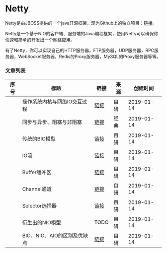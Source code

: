 
# Netty

Netty是由JBOSS提供的一个java开源框架，现为Github上的独立项目：[链接](https://github.com/netty/netty)。

Netty是一个基于NIO的客户端、服务端的Java编程框架，使用Netty可以确保你快速和简单的开发出一个网络应用。

有了Netty，你可以实现自己的HTTP服务器，FTP服务器，UDP服务器，RPC服务器，WebSocket服务器，Redis的Proxy服务器，MySQL的Proxy服务器等等。  

### 文章列表

|序号|标题|链接|来源|创建时间|
|--|--|--|--|--|
||操作系统内核与网络IO交互过程|[链接](操作系统内核与网络IO交互过程)|自研|2019-01-14|
||同步与异步、阻塞与非阻塞|[链接](同步与异步_阻塞与非阻塞)|经典|2019-01-14|
||传统的BIO模型|[链接](传统的BIO模型)|自研|2019-01-14|
||IO流|[链接](IO流)|自研|2019-01-14|
||Buffer缓冲区|[链接](Buffer缓冲区)|自研|2019-01-14|
||Channel通道|[链接](Channel通道)|自研|2019-01-14|
||Selector选择器|[链接](Selector选择器)|自研|2019-01-14|
||衍生出的NIO模型|TODO|自研|2019-01-14|
||BIO、NIO、AIO的区别及优缺点|[链接](BIO_NIO_AIO的区别及优缺点)|自研|2019-01-14|
